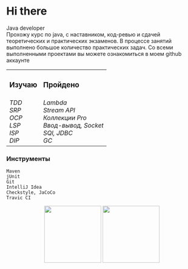 # Hi there 
Java developer<br> 
Прохожу курс по java, с наставником, код-ревью и сдачей теоретических и практических экзаменов. В процессе занятий выполнено большое количество практических задач. Со всеми выполненными проектами вы можете ознакомиться в моем github аккаунте

<table width="100%">
<tr><td><h3>Изучаю</h3></td><td><h3>Пройдено</h3></td></tr>
<tr><td>
<i>TDD</i> <br>
<i>SRP</i> <br>
<i>OCP</i> <br>
<i>LSP</i><br>
<i>ISP</i><br>
<i>DIP</i><br>
</td>
<td>
<i>Lambda</i><br>
<i>Stream API</i><br>
<i>Коллекции Pro</i><br>
<i>Ввод-вывод, Socket</i><br>
<i>SQl, JDBC</i><br>
<i>GC</i><br>

</td></tr>
</table>

### Инструменты

    Maven
    jUnit
    Git
    IntelliJ Idea
    Сheckstyle, JaCoCo
    Travic CI

<p align='center'>
   <a href="https://github-readme-stats.vercel.app/api?username=ArvikVan&show_icons=true&count_private=true">
       <img height=150 src="https://github-readme-stats.vercel.app/api?username=ArvikVan&show_icons=true&count_private=true"/></a>
   <a href="https://github.com/ArvikVan">
       <img height=150 src="https://github-readme-stats.vercel.app/api/top-langs/?username=ArvikVan&layout=compact"/></a>
</p>
